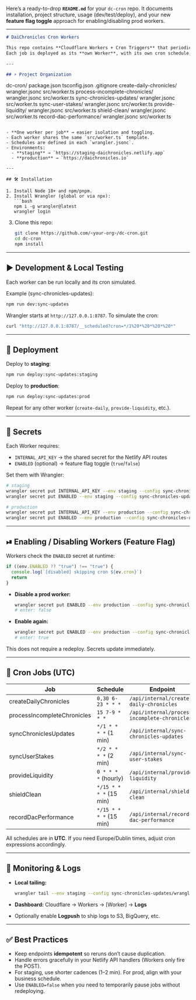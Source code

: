 Here’s a ready-to-drop **`README.md`** for your `dc-cron` repo. It documents installation, project structure, usage (dev/test/deploy), and your new **feature flag toggle** approach for enabling/disabling prod workers.

---

```markdown
# DaiChronicles Cron Workers

This repo contains **Cloudflare Workers + Cron Triggers** that periodically call internal API endpoints of [DaiChronicles](https://daichronicles.io).  
Each job is deployed as its **own Worker**, with its own cron schedule, staging and production configs, and secrets.

---

## ⚡ Project Organization

```

dc-cron/
package.json
tsconfig.json
.gitignore
create-daily-chronicles/
wrangler.jsonc
src/worker.ts
process-incomplete-chronicles/
wrangler.jsonc
src/worker.ts
sync-chronicles-updates/
wrangler.jsonc
src/worker.ts
sync-user-stakes/
wrangler.jsonc
src/worker.ts
provide-liquidity/
wrangler.jsonc
src/worker.ts
shield-clean/
wrangler.jsonc
src/worker.ts
record-dac-performance/
wrangler.jsonc
src/worker.ts

````

- **One worker per job** → easier isolation and toggling.
- Each worker shares the same `src/worker.ts` template.
- Schedules are defined in each `wrangler.jsonc`.
- Environments:
  - **staging** → `https://staging-daichronicles.netlify.app`
  - **production** → `https://daichronicles.io`

---

## 🛠 Installation

1. Install Node 18+ and npm/pnpm.
2. Install Wrangler (global or via npx):
   ```bash
   npm i -g wrangler@latest
   wrangler login
````

3. Clone this repo:

   ```bash
   git clone https://github.com/<your-org>/dc-cron.git
   cd dc-cron
   npm install
   ```

---

## ▶️ Development & Local Testing

Each worker can be run locally and its cron simulated.

Example (sync-chronicles-updates):

```bash
npm run dev:sync-updates
```

Wrangler starts at `http://127.0.0.1:8787`. To simulate the cron:

```bash
curl "http://127.0.0.1:8787/__scheduled?cron=*/1%20*%20*%20*%20*"
```

---

## 🚀 Deployment

Deploy to **staging**:

```bash
npm run deploy:sync-updates:staging
```

Deploy to **production**:

```bash
npm run deploy:sync-updates:prod
```

Repeat for any other worker (`create-daily`, `provide-liquidity`, etc.).

---

## 🔑 Secrets

Each Worker requires:

* `INTERNAL_API_KEY` → the shared secret for the Netlify API routes
* `ENABLED` (optional) → feature flag toggle (`true`/`false`)

Set them with Wrangler:

```bash
# staging
wrangler secret put INTERNAL_API_KEY --env staging --config sync-chronicles-updates/wrangler.jsonc
wrangler secret put ENABLED --env staging --config sync-chronicles-updates/wrangler.jsonc

# production
wrangler secret put INTERNAL_API_KEY --env production --config sync-chronicles-updates/wrangler.jsonc
wrangler secret put ENABLED --env production --config sync-chronicles-updates/wrangler.jsonc
```

---

## ⏯ Enabling / Disabling Workers (Feature Flag)

Workers check the `ENABLED` secret at runtime:

```ts
if ((env.ENABLED ?? "true") !== "true") {
  console.log(`[disabled] skipping cron ${ev.cron}`)
  return
}
```

* **Disable a prod worker:**

  ```bash
  wrangler secret put ENABLED --env production --config sync-chronicles-updates/wrangler.jsonc
  # enter: false
  ```
* **Enable again:**

  ```bash
  wrangler secret put ENABLED --env production --config sync-chronicles-updates/wrangler.jsonc
  # enter: true
  ```

This does not require a redeploy. Secrets update immediately.

---

## 📜 Cron Jobs (UTC)

| Job                         | Schedule                | Endpoint                                      |
| --------------------------- | ----------------------- | --------------------------------------------- |
| createDailyChronicles       | `0,30 6-23 * * *`       | `/api/internal/create-daily-chronicles`       |
| processIncompleteChronicles | `15 7-9 * * *`          | `/api/internal/process-incomplete-chronicles` |
| syncChroniclesUpdates       | `*/1 * * * *` (1 min)   | `/api/internal/sync-chronicles-updates`       |
| syncUserStakes              | `*/2 * * * *` (2 min)   | `/api/internal/sync-user-stakes`              |
| provideLiquidity            | `0 * * * *` (hourly)    | `/api/internal/provide-liquidity`             |
| shieldClean                 | `*/15 * * * *` (15 min) | `/api/internal/shield-clean`                  |
| recordDacPerformance        | `*/15 * * * *` (15 min) | `/api/internal/record-dac-performance`        |

All schedules are in **UTC**. If you need Europe/Dublin times, adjust cron expressions accordingly.

---

## 📖 Monitoring & Logs

* **Local tailing:**

  ```bash
  wrangler tail --env staging --config sync-chronicles-updates/wrangler.jsonc
  ```
* **Dashboard:** Cloudflare → Workers → \[Worker] → **Logs**
* Optionally enable **Logpush** to ship logs to S3, BigQuery, etc.

---

## ✅ Best Practices

* Keep endpoints **idempotent** so reruns don’t cause duplication.
* Handle errors gracefully in your Netlify API handlers (Workers only fire the POST).
* For staging, use shorter cadences (1–2 min). For prod, align with your business schedule.
* Use `ENABLED=false` when you need to temporarily pause jobs without redeploying.
